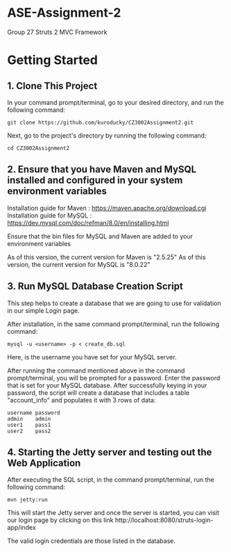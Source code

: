 # ASE-Assignment-2
Group 27 
Struts 2 MVC Framework

# Getting Started
## 1. Clone This Project

In your command prompt/terminal, go to your desired directory, and run the following command:
```
git clone https://github.com/kuroducky/CZ3002Assignment2.git
```
Next, go to the project's directory by running the following command:
```
cd CZ3002Assignment2
```

## 2. Ensure that you have Maven and MySQL installed and configured in your system environment variables
Installation guide for Maven : https://maven.apache.org/download.cgi
Installation guide for MySQL : https://dev.mysql.com/doc/refman/8.0/en/installing.html

Ensure that the bin files for MySQL and Maven are added to your environment variables

As of this version, the current version for Maven is "2.5.25"
As of this version, the current version for MySQL is "8.0.22"

## 3. Run MySQL Database Creation Script 

This step helps to create a database that we are going to use for validation in our simple Login page.

After installation, in the same command prompt/terminal, run the following command:
```
mysql -u <username> -p < create_db.sql
```                                  
Here, <username> is the username you have set for your MySQL server.

After running the command mentioned above in the command prompt/terminal, you will be prompted for a password. Enter the password that is set for your MySQL database.
After successfully keying in your password, the script will create a database that includes a table "account_info" and populates it with 3 rows of data:

```
username password 
admin    admin
user1    pass1
user2    pass2
```

## 4. Starting the Jetty server and testing out the Web Application

After executing the SQL script, in the command prompt/terminal, run the following command:
```
mvn jetty:run
```
This will start the Jetty server and once the server is started, you can visit our login page by clicking on this link http://localhost:8080/struts-login-app/index

The valid login credentials are those listed in the database.
